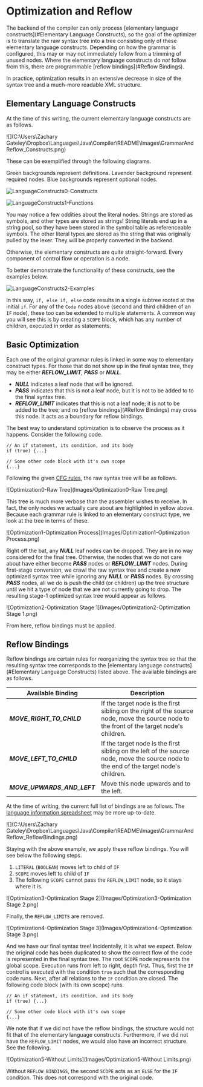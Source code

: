 # Optimization and Reflow

The backend of the compiler can only process [elementary language constructs](#Elementary Language Constructs), so the goal of the optimizer is to translate the raw syntax tree into a tree consisting only of these elementary language constructs. Depending on how the grammar is configured, this may or may not immediately follow from a trimming of unused nodes. Where the elementary language constructs do *not* follow from this, there are programmable [reflow bindings](#Reflow Bindings). 

In practice, optimization results in an extensive decrease in size of the syntax tree and a much-more readable XML structure.



<a id="constructs" />

## Elementary Language Constructs

At the time of this writing, the current elementary language constructs are as follows.

![](C:\Users\Zachary Gateley\Dropbox\Languages\Java\Compiler\README\Images\GrammarAndReflow_Constructs.png)

These can be exemplified through the following diagrams.

Green backgrounds represent definitions. Lavender background represent required nodes. Blue backgrounds represent optional nodes.



![LanguageConstructs0-Constructs](Images/LanguageConstructs0-Constructs.png)





![LanguageConstructs1-Functions](Images/LanguageConstructs1-Functions.png)



You may notice a few oddities about the literal nodes. Strings are stored as symbols, and other types are stored as strings! String literals end up in a string pool, so they have been stored in the symbol table as referenceable symbols. The other literal types are stored as the string that was originally pulled by the lexer. They will be properly converted in the backend.

Otherwise, the elementary constructs are quite straight-forward. Every component of control flow or operation is a node.

To better demonstrate the functionality of these constructs, see the examples below.

![LanguageConstructs2-Examples](Images/LanguageConstructs2-Examples.png)



In this way, `if, else if, else` code results in a single subtree rooted at the initial `if`.  For any of the `Code` nodes above (second and third children of an `IF` node), these too can be extended to multiple statements. A common way you will see this is by creating a `SCOPE` block, which has any number of children, executed in order as statements.



<a id="basic" />

## Basic Optimization

Each one of the original grammar rules is linked in some way to elementary construct types. For those that do not show up in the final syntax tree, they may be either ***REFLOW_LIMIT***, ***PASS*** or ***NULL***. 

* ***NULL*** indicates a leaf node that will be ignored. 
* ***PASS*** indicates that this is not a leaf node, but it is not to be added to to the final syntax tree. 
* ***REFLOW_LIMIT***  indicates that this is not a leaf node; it is not to be added to the tree; and no [reflow bindings](#Reflow Bindings) may cross this node. It acts as a boundary for reflow bindings.



The best way to understand optimization is to observe the process as it happens. Consider the following code.

```
// An if statement, its condition, and its body
if (true) {...} 

// Some other code block with it's own scope
{...}
```



Following the given [CFG rules](LANGUAGE.md "Prepackaged Language Grammar"), the raw syntax tree will be as follows.



![Optimization0-Raw Tree](Images/Optimization0-Raw Tree.png)



This tree is much more verbose than the assembler wishes to receive. In fact, the only nodes we actually care about are highlighted in yellow above. Because each grammar rule is linked to an elementary construct type, we look at the tree in terms of these.



![Optimization1-Optimization Process](Images/Optimization1-Optimization Process.png)



Right off the bat, any ***NULL*** leaf nodes can be dropped. They are in no way considered for the final tree. Otherwise, the nodes that we do not care about have either become ***PASS*** nodes or ***REFLOW_LIMIT*** nodes. During first-stage conversion, we crawl the raw syntax tree and create a new optimized syntax tree while ignoring any ***NULL*** or ***PASS***  nodes. By crossing ***PASS*** nodes, all we do is push the child (or children) up the tree structure until we hit a type of node that we are not currently going to drop. The resulting stage-1 optimized syntax tree would appear as follows.



![Optimization2-Optimization Stage 1](Images/Optimization2-Optimization Stage 1.png)

From here, reflow bindings must be applied.



<div id="reflow"></div>

## Reflow Bindings

Reflow bindings are certain rules for reorganizing the syntax tree so that the resulting syntax tree corresponds to the [elementary language constructs](#Elementary Language Constructs) listed above. The available bindings are as follows.

| Available Binding           | Description                                                  |
| --------------------------- | ------------------------------------------------------------ |
| ***MOVE_RIGHT_TO_CHILD***   | If the target node is the first sibling on the right of the source node, move the source node to the front of the target node's children. |
| ***MOVE_LEFT_TO_CHILD***    | If the target node is the first sibling on the left of the source node, move the source node to the end of the target node's children. |
| ***MOVE_UPWARDS_AND_LEFT*** | Move this node upwards and to the left.                      |

At the time of writing, the current full list of bindings are as follows. The [language information spreadsheet](GrammarAndReflow.xlsx "Grammar and Reflow Spreadsheet") may be more up-to-date.

![](C:\Users\Zachary Gateley\Dropbox\Languages\Java\Compiler\README\Images\GrammarAndReflow_ReflowBindings.png)



Staying with the above example, we apply these reflow bindings. You will see below the following steps.

1. `LITERAL` (`BOOLEAN`) moves left to child of `IF`
2. `SCOPE` moves left to child of `IF`
3. The following `SCOPE` cannot pass the `REFLOW_LIMIT` node, so it stays where it is.



![Optimization3-Optimization Stage 2](Images/Optimization3-Optimization Stage 2.png)



Finally, the `REFLOW_LIMITS` are removed.



![Optimization4-Optimization Stage 3](Images/Optimization4-Optimization Stage 3.png)



And we have our final syntax tree! Incidentally, it is what we expect.  Below the original code has been duplicated to show the correct flow of the code is represented in the final syntax tree. The root `SCOPE` node represents the global scope. Execution runs from left to right, depth first. Thus, first the `IF` control is executed with the condition `true` such that the corresponding code runs. Next, after all relations to the `IF` condition are closed. The following code block (with its own scope) runs.



```
// An if statement, its condition, and its body
if (true) {...} 

// Some other code block with it's own scope
{...}
```



We note that if we did not have the reflow bindings, the structure would not fit that of the elementary language constructs. Furthermore, if we did not have the `REFLOW_LIMIT` nodes, we would also have an incorrect structure. See the following.



![Optimization5-Without Limits](Images/Optimization5-Without Limits.png)



Without `REFLOW_BINDINGS`, the second `SCOPE` acts as an `ELSE` for the `IF` condition. This does not correspond with the original code.